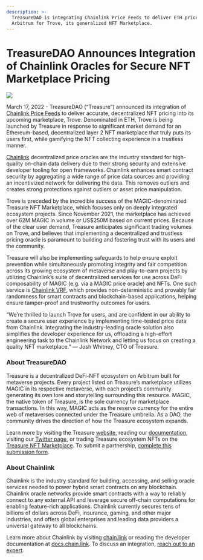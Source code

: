 ```yaml
---
description: >-
  TreasureDAO is integrating Chainlink Price Feeds to deliver ETH prices on
  Arbitrum for Trove, its generalized NFT Marketplace.
---
```


# TreasureDAO Announces Integration of Chainlink Oracles for Secure NFT Marketplace Pricing

![](https://lh4.googleusercontent.com/MiavheYfEs1o5YfflbaTCs7T2T7-smFO5-Bl1ICzu02kWxMaEQsivKTNOA9hcuBS\_3NgESLlBA64DC\_KTcyCJhyt4nR\_Z9HicnQAKqrIOAqUWraK32mvWJagPueTyRi5u5u8fNQS)

March 17, 2022 - TreasureDAO (“Treasure”) announced its integration of [Chainlink Price Feeds](https://data.chain.link/) to deliver accurate, decentralized NFT pricing into its upcoming marketplace, Trove. Denominated in ETH, Trove is being launched by Treasure in response to significant market demand for an Ethereum-based, decentralized layer 2 NFT marketplace that truly puts its users first, while gamifying the NFT collecting experience in a trustless manner.

[Chainlink](https://chain.link/) decentralized price oracles are the industry standard for high-quality on-chain data delivery due to their strong security and extensive developer tooling for open frameworks. Chainlink enhances smart contract security by aggregating a wide range of price data sources and providing an incentivized network for delivering the data. This removes outliers and creates strong protections against outliers or asset price manipulation.

Trove is preceded by the incredible success of the MAGIC-denominated Treasure NFT Marketplace, which focuses only on deeply integrated ecosystem projects. Since November 2021, the marketplace has achieved over 62M MAGIC in volume or US$250M based on current prices. Because of the clear user demand, Treasure anticipates significant trading volumes on Trove, and believes that implementing a decentralized and trustless pricing oracle is paramount to building and fostering trust with its users and the community.

Treasure will also be implementing safeguards to help ensure exploit prevention while simultaneously promoting integrity and fair competition across its growing ecosystem of metaverse and play-to-earn projects by utilizing Chainlink’s suite of decentralized services for use across DeFi composability of MAGIC (e.g. via a MAGIC price oracle) and NFTs. One such service is [Chainlink VRF](https://chain.link/chainlink-vrf), which provides non-deterministic and provably fair randomness for smart contracts and blockchain-based applications, helping ensure tamper-proof and trustworthy outcomes for users.

“We’re thrilled to launch Trove for users, and are confident in our ability to create a secure user experience by implementing time-tested price data from Chainlink. Integrating the industry-leading oracle solution also simplifies the developer experience for us, offloading a high-effort engineering task to the Chainlink Network and letting us focus on creating a quality NFT marketplace.” — Josh Whitney, CTO of Treasure.

### About TreasureDAO

Treasure is a decentralized DeFi-NFT ecosystem on Arbitrum built for metaverse projects. Every project listed on Treasure’s marketplace utilizes MAGIC in its respective metaverse, with each project’s community generating its own lore and storytelling surrounding this resource. MAGIC, the native token of Treasure, is the sole currency for marketplace transactions. In this way, MAGIC acts as the reserve currency for the entire web of metaverses connected under the Treasure umbrella. As a DAO, the community drives the direction of how the Treasure ecosystem expands.

Learn more by visiting the Treasure [website](https://www.treasure.lol/), reading our [documentation](https://docs.treasure.lol), visiting our [Twitter page](https://twitter.com/Treasure\_DAO), or trading Treasure ecosystem NFTs on the [Treasure NFT Marketplace](https://marketplace.treasure.lol/). To submit a partnership, [complete this submission form](https://docs.google.com/forms/d/e/1FAIpQLScd\_G8RCJwTlk2SwN4hUnAX1lAYmK0O3HJgijkH5sYeKhl0Rg/viewform).

### About Chainlink

Chainlink is the industry standard for building, accessing, and selling oracle services needed to power hybrid smart contracts on any blockchain. Chainlink oracle networks provide smart contracts with a way to reliably connect to any external API and leverage secure off-chain computations for enabling feature-rich applications. Chainlink currently secures tens of billions of dollars across DeFi, insurance, gaming, and other major industries, and offers global enterprises and leading data providers a universal gateway to all blockchains.

Learn more about Chainlink by visiting [chain.link](treasuredao-announces-integration-of-chainlink-oracles-for-secure-nft-marketplace-pricing.md#about-treasuredao) or reading the developer documentation at [docs.chain.link](http://docs.chain.link/). To discuss an integration, [reach out to an expert](https://chainlinkcommunity.typeform.com/to/OYQO67EF?page=announcement).
